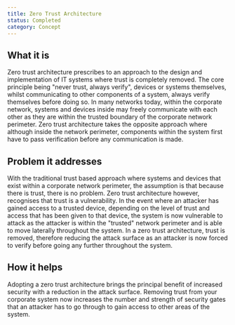 ```yaml
---
title: Zero Trust Architecture
status: Completed
category: Concept
---
```


## What it is

Zero trust architecture prescribes to an approach to the design and implementation of IT systems where trust is completely removed. The core principle being "never trust, always verify", devices or systems themselves, whilst communicating to other components of a system, always verify themselves before doing so. In many networks today, within the corporate network, systems and devices inside may freely communicate with each other as they are within the trusted boundary of the corporate network perimeter. Zero trust architecture takes the opposite approach where although inside the network perimeter, components within the system first have to pass verification before any communication is made.

## Problem it addresses

With the traditional trust based approach where systems and devices that exist within a corporate network perimeter, the assumption is that because there is trust, there is no problem. Zero trust architecture however, recognises that trust is a vulnerability. In the event where an attacker has gained access to a trusted device, depending on the level of trust and access that has been given to that device, the system is now vulnerable to attack as the attacker is within the "trusted" network perimeter and is able to move laterally throughout the system. In a zero trust architecture, trust is removed, therefore reducing the attack surface as an attacker is now forced to verify before going any further throughout the system.

## How it helps

Adopting a zero trust architecture brings the principal benefit of increased security with a reduction in the attack surface. Removing trust from your corporate system now increases the number and strength of security gates that an attacker has to go through to gain access to other areas of the system.
